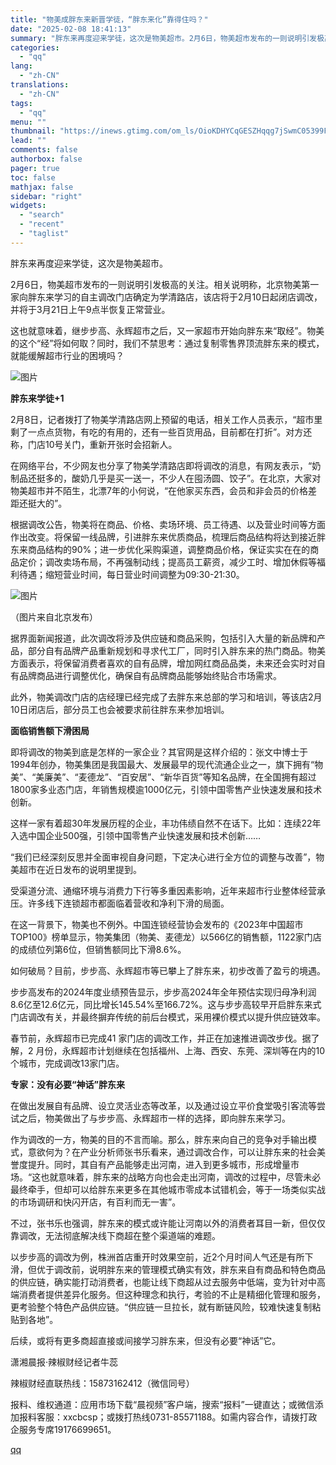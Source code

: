 ```yaml
---
title: "物美成胖东来新晋学徒，“胖东来化”靠得住吗？"
date: "2025-02-08 18:41:13"
summary: "胖东来再度迎来学徒，这次是物美超市。2月6日，物美超市发布的一则说明引发极高的关注。相关说明称，北京..."
categories:
  - "qq"
lang:
  - "zh-CN"
translations:
  - "zh-CN"
tags:
  - "qq"
menu: ""
thumbnail: "https://inews.gtimg.com/om_ls/OioKDHYCqGESZHqqg7jSwmC05399FzqBmXyUrYY6ZB8bkAA_640360/0"
lead: ""
comments: false
authorbox: false
pager: true
toc: false
mathjax: false
sidebar: "right"
widgets:
  - "search"
  - "recent"
  - "taglist"
---
```


胖东来再度迎来学徒，这次是物美超市。

2月6日，物美超市发布的一则说明引发极高的关注。相关说明称，北京物美第一家向胖东来学习的自主调改门店确定为学清路店，该店将于2月10日起闭店调改，并将于3月21日上午9点半恢复正常营业。

这也就意味着，继步步高、永辉超市之后，又一家超市开始向胖东来“取经”。物美的这个“经”将如何取？同时，我们不禁思考：通过复制零售界顶流胖东来的模式，就能缓解超市行业的困境吗？

![图片](https://inews.gtimg.com/om_bt/ODNAj3YWRVqBsimyeEBi4ghr7-FnDPbxkieAewiHIAS-8AA/641)

**胖东来学徒+1**

2月8日，记者拨打了物美学清路店网上预留的电话，相关工作人员表示，“超市里剩了一点点货物，有吃的有用的，还有一些百货用品，目前都在打折”。对方还称，门店10号关门，重新开张时会招新人。

在网络平台，不少网友也分享了物美学清路店即将调改的消息，有网友表示，“奶制品还挺多的，酸奶几乎是买一送一，不少人在囤汤圆、饺子”。在北京，大家对物美超市并不陌生，北漂7年的小何说，“在他家买东西，会员和非会员的价格差距还挺大的”。

根据调改公告，物美将在商品、价格、卖场环境、员工待遇、以及营业时间等方面作出改变。将保留一线品牌，引进胖东来优质商品，梳理后商品结构将达到接近胖东来商品结构的90%；进一步优化采购渠道，调整商品价格，保证实实在在的商品定价；调改卖场布局，不再强制动线；提高员工薪资，减少工时、增加休假等福利待遇；缩短营业时间，每日营业时间调整为09:30-21:30。

![图片](https://inews.gtimg.com/om_bt/OVgA1EuPXfnrftEueuMG_iA0BEK17cQdcL51xoPzFxSg4AA/641)

（图片来自北京发布）

据界面新闻报道，此次调改将涉及供应链和商品采购，包括引入大量的新品牌和产品，部分自有品牌产品重新规划和寻求代工厂，同时引入胖东来的热门商品。物美方面表示，将保留消费者喜欢的自有品牌，增加网红商品品类，未来还会实时对自有品牌商品进行调整优化，确保自有品牌商品能够始终贴合市场需求。

此外，物美调改门店的店经理已经完成了去胖东来总部的学习和培训，等该店2月10日闭店后，部分员工也会被要求前往胖东来参加培训。

**面临销售额下滑困局**

即将调改的物美到底是怎样的一家企业？其官网是这样介绍的：张文中博士于1994年创办，物美集团是我国最大、发展最早的现代流通企业之一，旗下拥有“物美”、“美廉美”、“麦德龙”、“百安居”、“新华百货”等知名品牌，在全国拥有超过1800家多业态门店，年销售规模逾1000亿元，引领中国零售产业快速发展和技术创新。

这样一家有着超30年发展历程的企业，丰功伟绩自然不在话下。比如：连续22年入选中国企业500强，引领中国零售产业快速发展和技术创新……

“我们已经深刻反思并全面审视自身问题，下定决心进行全方位的调整与改善”，物美超市在近日发布的说明里提到。

受渠道分流、通缩环境与消费力下行等多重因素影响，近年来超市行业整体经营承压。许多线下连锁超市都面临着营收和净利下滑的局面。

在这一背景下，物美也不例外。中国连锁经营协会发布的《2023年中国超市TOP100》榜单显示，物美集团（物美、麦德龙）以566亿的销售额，1122家门店的成绩位列第6位，但销售额同比下滑8.6%。

如何破局？目前，步步高、永辉超市等已攀上了胖东来，初步改善了盈亏的境遇。

步步高发布的2024年度业绩预告显示，步步高2024年全年预估实现归母净利润8.6亿至12.6亿元，同比增长145.54%至166.72%。这与步步高较早开启胖东来式门店调改有关，并最终摒弃传统的前后台模式，采用裸价模式以提升供应链效率。

春节前，永辉超市已完成41 家门店的调改工作，并正在加速推进调改步伐。据了解，2 月份，永辉超市计划继续在包括福州、上海、西安、东莞、深圳等在内的10个城市，完成调改13家门店。

**专家：没有必要“神话”胖东来**

在做出发展自有品牌、设立灵活业态等改革，以及通过设立平价食堂吸引客流等尝试之后，物美做出了与步步高、永辉超市一样的选择，即向胖东来学习。

作为调改的一方，物美的目的不言而喻。那么，胖东来向自己的竞争对手输出模式，意欲何为？在产业分析师张书乐看来，通过调改合作，可以让胖东来的社会美誉度提升。同时，其自有产品能够走出河南，进入到更多城市，形成增量市场。“这也就意味着，胖东来的战略方向也会走出河南，调改的过程中，尽管未必最终牵手，但却可以给胖东来更多在其他城市零成本试错机会，等于一场类似实战的市场调研和快闪开店，有百利而无一害”。

不过，张书乐也强调，胖东来的模式或许能让河南以外的消费者耳目一新，但仅仅靠调改，无法彻底解决线下商超在整个渠道端的难题。

以步步高的调改为例，株洲首店重开时效果空前，近2个月时间人气还是有所下滑，但优于调改前，说明胖东来的管理模式确实有效，胖东来自有商品和特色商品的供应链，确实能打动消费者，也能让线下商超从过去服务中低端，变为针对中高端消费者提供差异化服务。但这种理念和执行，考验的不止是精细化管理和服务，更考验整个特色产品供应链。“供应链一旦拉长，就有断链风险，较难快速复制粘贴到各地”。

后续，或将有更多商超直接或间接学习胖东来，但没有必要“神话”它。

潇湘晨报·辣椒财经记者牛蕊

辣椒财经直联热线：15873162412（微信同号）

报料、维权通道：应用市场下载“晨视频”客户端，搜索“报料”一键直达；或微信添加报料客服：xxcbcsp；或拨打热线0731-85571188。如需内容合作，请拨打政企服务专席19176699651。

[qq](https://new.qq.com/rain/a/20250208A07CAR00)
